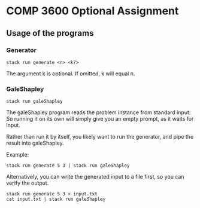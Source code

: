 # COMP 3600 Optional Assignment

## Usage of the programs

### Generator

`stack run generate <n> <k?>`

The argument k is optional. If omitted, k will equal n.

### GaleShapley

`stack run galeShapley`

The galeShapley program reads the problem instance from standard input. So running it
on its own will simply give you an empty prompt, as it waits for input.

Rather than run it by itself, you likely want to run the generator, and pipe the result
into galeShapley.

Example:

`stack run generate 5 3 | stack run galeShapley`

Alternatively, you can write the generated input to a file first, so you can verify the
output.

```
stack run generate 5 3 > input.txt
cat input.txt | stack run galeShapley
```
